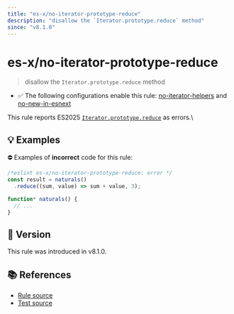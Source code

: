 ```yaml
---
title: "es-x/no-iterator-prototype-reduce"
description: "disallow the `Iterator.prototype.reduce` method"
since: "v8.1.0"
---
```


# es-x/no-iterator-prototype-reduce
> disallow the `Iterator.prototype.reduce` method

- ✅ The following configurations enable this rule: [no-iterator-helpers] and [no-new-in-esnext]

This rule reports ES2025 [`Iterator.prototype.reduce`](https://github.com/tc39/proposal-iterator-helpers) as errors.\

## 💡 Examples

⛔ Examples of **incorrect** code for this rule:

<eslint-playground type="bad">

```js
/*eslint es-x/no-iterator-prototype-reduce: error */
const result = naturals()
  .reduce((sum, value) => sum + value, 3);

function* naturals() {
  // ...
}
```

</eslint-playground>

## 🚀 Version

This rule was introduced in v8.1.0.

## 📚 References

- [Rule source](https://github.com/eslint-community/eslint-plugin-es-x/blob/master/lib/rules/no-iterator-prototype-reduce.js)
- [Test source](https://github.com/eslint-community/eslint-plugin-es-x/blob/master/tests/lib/rules/no-iterator-prototype-reduce.js)

[no-iterator-helpers]: ../configs/index.md#no-iterator-helpers
[no-new-in-esnext]: ../configs/index.md#no-new-in-esnext

